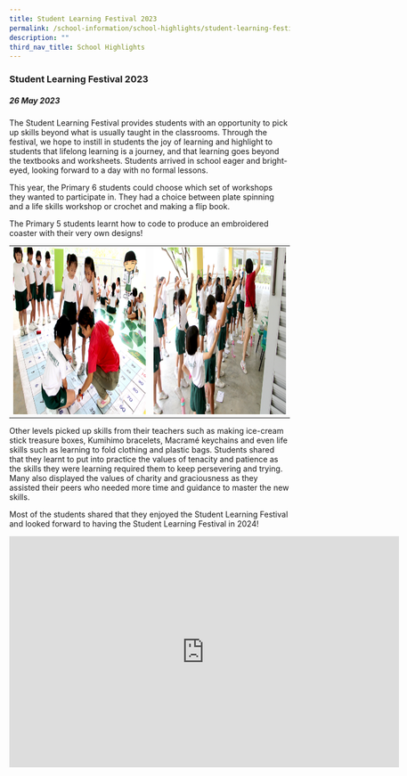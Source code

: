 ```yaml
---
title: Student Learning Festival 2023
permalink: /school-information/school-highlights/student-learning-festival-2023/
description: ""
third_nav_title: School Highlights
---
```

### Student Learning Festival 2023

##### 26 May 2023

The Student Learning Festival provides students with an opportunity to pick up skills beyond what is usually taught in the classrooms. Through the festival, we hope to instill in students the joy of learning and highlight to students that lifelong learning is a journey, and that learning goes beyond the textbooks and worksheets.  Students arrived in school eager and bright-eyed, looking forward to a day with no formal lessons. 


This year, the Primary 6 students could choose which set of workshops they wanted to participate in. They had a choice between plate spinning and a life skills workshop or crochet and making a flip book. 

The Primary 5 students learnt how to code to produce an embroidered coaster with their very own designs! 

<table>
<tbody><tr>
		<td><img alt="jamboree01" src="/images/P2 Level Camp 2023/p2camp_01.JPG" style="width:500px;height:300px;"> </td>
		<td><img alt="jamboree02" src="/images/P2 Level Camp 2023/p2camp_02.JPG" style="width:500px;height:300px;"> </td>
</tr></tbody></table>

Other levels picked up skills from their teachers such as making ice-cream stick treasure boxes, Kumihimo bracelets, Macramé keychains and even life skills such as learning to fold clothing and plastic bags. Students shared that they learnt to put into practice the values of tenacity and patience as the skills they were learning required them to keep persevering and trying. Many also displayed the values of charity and graciousness as they assisted their peers who needed more time and guidance to master the new skills.

Most of the students shared that they enjoyed the Student Learning Festival and looked forward to having the Student Learning Festival in 2024!

<center><iframe allowfullscreen="" allow="accelerometer; autoplay; clipboard-write; encrypted-media; gyroscope; picture-in-picture; web-share" frameborder="0" title="YouTube video player" src="https://www.youtube.com/embed/jOwMF1vYfUE" height="415" width="700"></iframe></center>
